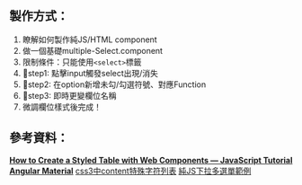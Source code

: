 ## 製作方式：
1. 瞭解如何製作純JS/HTML component
2. 做一個基礎multiple-Select.component
3. 限制條件：只能使用`<select>`標籤
4. 📌step1: 點擊input觸發select出現/消失
5. 📌step2: 在option新增未勾/勾選符號、對應Function
6. 📌step3: 即時更變欄位名稱
7. 微調欄位樣式後完成！


## 參考資料：
[**How to Create a Styled Table with Web Components — JavaScript Tutorial**](https://youtu.be/ggtL1rxpx8c?si=DEsGzZXCIXwUTaFj)
[**Angular Material**](https://material.angular.io/components/select/examples)
[css3中content特殊字符列表](https://huanghui8030.github.io/css/content.html)
[純JS下拉多選單範例](https://blog.shiangsoft.com/javascript-multiselector/)

